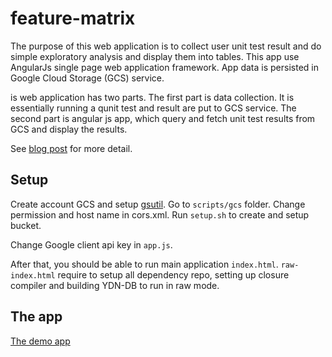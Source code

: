 feature-matrix
==============


The purpose of this web application is to collect user unit test result and do simple exploratory analysis and display them into tables. This app use AngularJs single page web application framework. App data is persisted in Google Cloud Storage (GCS) service.

is web application has two parts. The first part is data collection. It is essentially running a qunit test and result are put to GCS service. The second part is angular js app, which query and fetch unit test results from GCS and display the results.

See [blog post](http://dev.yathit.com/tutorial/angular-js-gcs-backend.html) for more detail.

Setup
-----

Create account GCS and setup [gsutil](https://developers.google.com/storage/docs/gsutil). Go to `scripts/gcs` folder. Change permission and host name in cors.xml. Run `setup.sh` to create and setup bucket.

Change Google client api key in `app.js`.

After that, you should be able to run main application `index.html`. `raw-index.html` require to setup all dependency repo, setting up closure compiler and building YDN-DB to run in raw mode.

The app
-------

[The demo app](http://dev.yathit.com/demo/feature-matrix/index.html)
